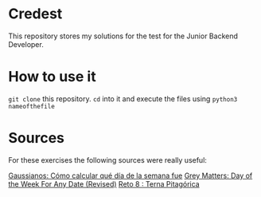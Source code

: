# Credest

This repository stores my solutions for the test for the Junior Backend Developer.
# How to use it

 ```git clone``` this repository.
```cd``` into it and execute the files using ```python3 nameofthefile```
      
# Sources 
For these exercises the following sources were really useful:
    
[Gaussianos: Cómo calcular qué día de la semana fue](https://www.gaussianos.com/como-calcular-que-dia-de-la-semana-fue/)
[Grey Matters: Day of the Week For Any Date (Revised)](http://gmmentalgym.blogspot.com/2011/03/day-of-week-for-any-date-revised.html)
[Reto 8 : Terna Pitagórica](https://www.youtube.com/watch?v=cq1yoJNHI50)
